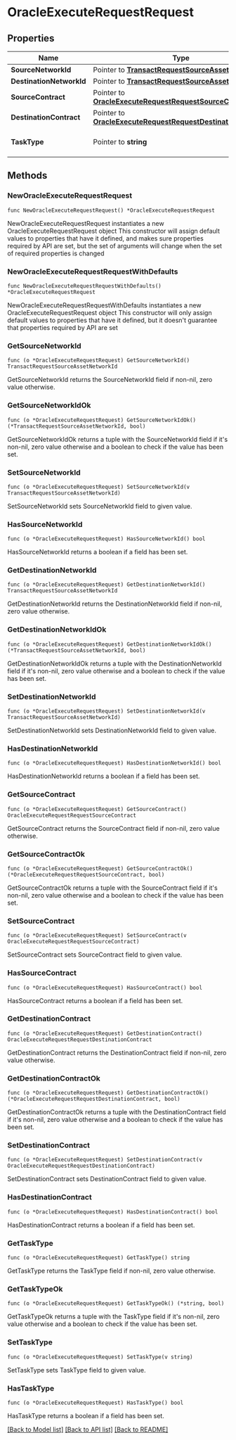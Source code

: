 # OracleExecuteRequestRequest

## Properties

Name | Type | Description | Notes
------------ | ------------- | ------------- | -------------
**SourceNetworkId** | Pointer to [**TransactRequestSourceAssetNetworkId**](TransactRequestSourceAssetNetworkId.md) |  | [optional] 
**DestinationNetworkId** | Pointer to [**TransactRequestSourceAssetNetworkId**](TransactRequestSourceAssetNetworkId.md) |  | [optional] 
**SourceContract** | Pointer to [**OracleExecuteRequestRequestSourceContract**](OracleExecuteRequestRequestSourceContract.md) |  | [optional] 
**DestinationContract** | Pointer to [**OracleExecuteRequestRequestDestinationContract**](OracleExecuteRequestRequestDestinationContract.md) |  | [optional] 
**TaskType** | Pointer to **string** | The type of task to be registered. | [optional] 

## Methods

### NewOracleExecuteRequestRequest

`func NewOracleExecuteRequestRequest() *OracleExecuteRequestRequest`

NewOracleExecuteRequestRequest instantiates a new OracleExecuteRequestRequest object
This constructor will assign default values to properties that have it defined,
and makes sure properties required by API are set, but the set of arguments
will change when the set of required properties is changed

### NewOracleExecuteRequestRequestWithDefaults

`func NewOracleExecuteRequestRequestWithDefaults() *OracleExecuteRequestRequest`

NewOracleExecuteRequestRequestWithDefaults instantiates a new OracleExecuteRequestRequest object
This constructor will only assign default values to properties that have it defined,
but it doesn't guarantee that properties required by API are set

### GetSourceNetworkId

`func (o *OracleExecuteRequestRequest) GetSourceNetworkId() TransactRequestSourceAssetNetworkId`

GetSourceNetworkId returns the SourceNetworkId field if non-nil, zero value otherwise.

### GetSourceNetworkIdOk

`func (o *OracleExecuteRequestRequest) GetSourceNetworkIdOk() (*TransactRequestSourceAssetNetworkId, bool)`

GetSourceNetworkIdOk returns a tuple with the SourceNetworkId field if it's non-nil, zero value otherwise
and a boolean to check if the value has been set.

### SetSourceNetworkId

`func (o *OracleExecuteRequestRequest) SetSourceNetworkId(v TransactRequestSourceAssetNetworkId)`

SetSourceNetworkId sets SourceNetworkId field to given value.

### HasSourceNetworkId

`func (o *OracleExecuteRequestRequest) HasSourceNetworkId() bool`

HasSourceNetworkId returns a boolean if a field has been set.

### GetDestinationNetworkId

`func (o *OracleExecuteRequestRequest) GetDestinationNetworkId() TransactRequestSourceAssetNetworkId`

GetDestinationNetworkId returns the DestinationNetworkId field if non-nil, zero value otherwise.

### GetDestinationNetworkIdOk

`func (o *OracleExecuteRequestRequest) GetDestinationNetworkIdOk() (*TransactRequestSourceAssetNetworkId, bool)`

GetDestinationNetworkIdOk returns a tuple with the DestinationNetworkId field if it's non-nil, zero value otherwise
and a boolean to check if the value has been set.

### SetDestinationNetworkId

`func (o *OracleExecuteRequestRequest) SetDestinationNetworkId(v TransactRequestSourceAssetNetworkId)`

SetDestinationNetworkId sets DestinationNetworkId field to given value.

### HasDestinationNetworkId

`func (o *OracleExecuteRequestRequest) HasDestinationNetworkId() bool`

HasDestinationNetworkId returns a boolean if a field has been set.

### GetSourceContract

`func (o *OracleExecuteRequestRequest) GetSourceContract() OracleExecuteRequestRequestSourceContract`

GetSourceContract returns the SourceContract field if non-nil, zero value otherwise.

### GetSourceContractOk

`func (o *OracleExecuteRequestRequest) GetSourceContractOk() (*OracleExecuteRequestRequestSourceContract, bool)`

GetSourceContractOk returns a tuple with the SourceContract field if it's non-nil, zero value otherwise
and a boolean to check if the value has been set.

### SetSourceContract

`func (o *OracleExecuteRequestRequest) SetSourceContract(v OracleExecuteRequestRequestSourceContract)`

SetSourceContract sets SourceContract field to given value.

### HasSourceContract

`func (o *OracleExecuteRequestRequest) HasSourceContract() bool`

HasSourceContract returns a boolean if a field has been set.

### GetDestinationContract

`func (o *OracleExecuteRequestRequest) GetDestinationContract() OracleExecuteRequestRequestDestinationContract`

GetDestinationContract returns the DestinationContract field if non-nil, zero value otherwise.

### GetDestinationContractOk

`func (o *OracleExecuteRequestRequest) GetDestinationContractOk() (*OracleExecuteRequestRequestDestinationContract, bool)`

GetDestinationContractOk returns a tuple with the DestinationContract field if it's non-nil, zero value otherwise
and a boolean to check if the value has been set.

### SetDestinationContract

`func (o *OracleExecuteRequestRequest) SetDestinationContract(v OracleExecuteRequestRequestDestinationContract)`

SetDestinationContract sets DestinationContract field to given value.

### HasDestinationContract

`func (o *OracleExecuteRequestRequest) HasDestinationContract() bool`

HasDestinationContract returns a boolean if a field has been set.

### GetTaskType

`func (o *OracleExecuteRequestRequest) GetTaskType() string`

GetTaskType returns the TaskType field if non-nil, zero value otherwise.

### GetTaskTypeOk

`func (o *OracleExecuteRequestRequest) GetTaskTypeOk() (*string, bool)`

GetTaskTypeOk returns a tuple with the TaskType field if it's non-nil, zero value otherwise
and a boolean to check if the value has been set.

### SetTaskType

`func (o *OracleExecuteRequestRequest) SetTaskType(v string)`

SetTaskType sets TaskType field to given value.

### HasTaskType

`func (o *OracleExecuteRequestRequest) HasTaskType() bool`

HasTaskType returns a boolean if a field has been set.


[[Back to Model list]](../README.md#documentation-for-models) [[Back to API list]](../README.md#documentation-for-api-endpoints) [[Back to README]](../README.md)


